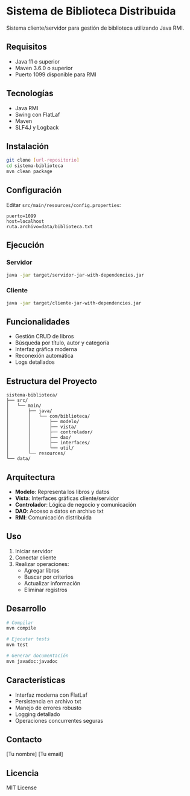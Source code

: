 # Sistema de Biblioteca Distribuida

Sistema cliente/servidor para gestión de biblioteca utilizando Java RMI.

## Requisitos

- Java 11 o superior
- Maven 3.6.0 o superior
- Puerto 1099 disponible para RMI

## Tecnologías

- Java RMI
- Swing con FlatLaf
- Maven
- SLF4J y Logback

## Instalación

```bash
git clone [url-repositorio]
cd sistema-biblioteca
mvn clean package
```

## Configuración

Editar `src/main/resources/config.properties`:

```properties
puerto=1099
host=localhost
ruta.archivo=data/biblioteca.txt
```

## Ejecución

### Servidor
```bash
java -jar target/servidor-jar-with-dependencies.jar
```

### Cliente
```bash
java -jar target/cliente-jar-with-dependencies.jar
```

## Funcionalidades

- Gestión CRUD de libros
- Búsqueda por título, autor y categoría
- Interfaz gráfica moderna
- Reconexión automática
- Logs detallados

## Estructura del Proyecto

```
sistema-biblioteca/
├── src/
│   └── main/
│       ├── java/
│       │   └── com/biblioteca/
│       │       ├── modelo/
│       │       ├── vista/
│       │       ├── controlador/
│       │       ├── dao/
│       │       ├── interfaces/
│       │       └── util/
│       └── resources/
└── data/
```

## Arquitectura

- **Modelo**: Representa los libros y datos
- **Vista**: Interfaces gráficas cliente/servidor
- **Controlador**: Lógica de negocio y comunicación
- **DAO**: Acceso a datos en archivo txt
- **RMI**: Comunicación distribuida

## Uso

1. Iniciar servidor
2. Conectar cliente
3. Realizar operaciones:
   - Agregar libros
   - Buscar por criterios
   - Actualizar información
   - Eliminar registros

## Desarrollo

```bash
# Compilar
mvn compile

# Ejecutar tests
mvn test

# Generar documentación
mvn javadoc:javadoc
```

## Características

- Interfaz moderna con FlatLaf
- Persistencia en archivo txt
- Manejo de errores robusto
- Logging detallado
- Operaciones concurrentes seguras

## Contacto

[Tu nombre]
[Tu email]

## Licencia

MIT License
